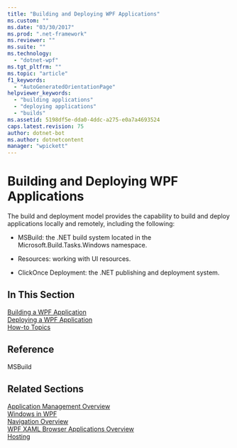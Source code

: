 ```yaml
---
title: "Building and Deploying WPF Applications"
ms.custom: ""
ms.date: "03/30/2017"
ms.prod: ".net-framework"
ms.reviewer: ""
ms.suite: ""
ms.technology: 
  - "dotnet-wpf"
ms.tgt_pltfrm: ""
ms.topic: "article"
f1_keywords: 
  - "AutoGeneratedOrientationPage"
helpviewer_keywords: 
  - "building applications"
  - "deploying applications"
  - "builds"
ms.assetid: 5198df5e-dda0-4ddc-a275-e0a7a4693524
caps.latest.revision: 75
author: dotnet-bot
ms.author: dotnetcontent
manager: "wpickett"
---
```

# Building and Deploying WPF Applications
The build and deployment model provides the capability to build and deploy applications locally and remotely, including the following:  
  
-   MSBuild: the .NET build system located in the Microsoft.Build.Tasks.Windows namespace.  
  
-   Resources: working with UI resources.  
  
-   ClickOnce Deployment: the .NET publishing and deployment system.  
  
## In This Section  
 [Building a WPF Application](../../../../docs/framework/wpf/app-development/building-a-wpf-application-wpf.md)  
 [Deploying a WPF Application](../../../../docs/framework/wpf/app-development/deploying-a-wpf-application-wpf.md)  
 [How-to Topics](../../../../docs/framework/wpf/app-development/build-and-deploy-how-to-topics.md)  
  
## Reference  
 MSBuild  
  
## Related Sections  
 [Application Management Overview](../../../../docs/framework/wpf/app-development/application-management-overview.md)  
  [Windows in WPF](../../../../docs/framework/wpf/app-development/windows-in-wpf-applications.md)  
  [Navigation Overview](../../../../docs/framework/wpf/app-development/navigation-overview.md)  
  [WPF XAML Browser Applications Overview](../../../../docs/framework/wpf/app-development/wpf-xaml-browser-applications-overview.md)  
  [Hosting](../../../../docs/framework/wpf/app-development/hosting-wpf-applications.md)
